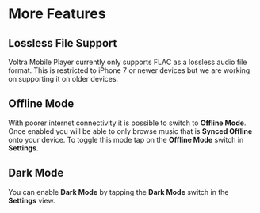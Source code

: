 # More Features

## Lossless File Support

Voltra Mobile Player currently only supports FLAC as a lossless audio file format. This is restricted to iPhone 7 or newer devices but we are working on supporting it on older devices.

## Offline Mode

With poorer internet connectivity it is possible to switch to **Offline Mode**. Once enabled you will be able to only browse music that is **Synced Offline** onto your device. To toggle this mode tap on the **Offline Mode** switch in **Settings**.

## Dark Mode

You can enable **Dark Mode** by tapping the **Dark Mode** switch in the **Settings** view.
